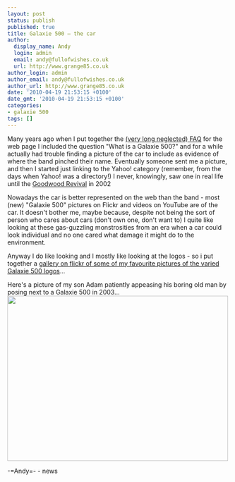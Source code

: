 ```yaml
---
layout: post
status: publish
published: true
title: Galaxie 500 – the car
author:
  display_name: Andy
  login: admin
  email: andy@fullofwishes.co.uk
  url: http://www.grange85.co.uk
author_login: admin
author_email: andy@fullofwishes.co.uk
author_url: http://www.grange85.co.uk
date: '2010-04-19 21:53:15 +0100'
date_gmt: '2010-04-19 21:53:15 +0100'
categories:
- galaxie 500
tags: []
---
```

<div>Many years ago when I put together the <a href="/2006/01/29/galaxie-500-and-related-artists-faq-out-of-date/">(very long neglected) FAQ</a> for the web page I included the question &quot;What is a Galaxie 500?&quot; and for a while actually had trouble finding a picture of the car to include as evidence of where the band pinched their name. Eventually someone sent me a picture, and then I started just linking to the Yahoo! category (remember, from the days when Yahoo! was a directory!) I never, knowingly, saw one in real life until the <a href="http://www.goodwood.co.uk/site/content/revival/Welcome.aspx">Goodwood Revival</a> in 2002
<p />Nowadays the car is better represented on the web than the band - most (new) &quot;Galaxie 500&quot; pictures on Flickr and videos on YouTube are of the car. It doesn&#39;t bother me, maybe because, despite not being the sort of person who cares about cars (don&#39;t own one, don&#39;t want to) I quite like looking at these gas-guzzling monstrosities from an era when a car could look individual and no one cared what damage it might do to the environment.
<p /> Anyway I do like looking and I mostly like looking at the logos - so i put together a <a href="http://www.flickr.com/photos/grange85/galleries/72157623767017895/">gallery on flickr of some of my favourite pictures of the varied Galaxie 500 logos</a>...
<p /> Here&#39;s a picture of my son Adam patiently appeasing his boring old man by posing next to a Galaxie 500 in 2003...<br /><a href="http://www.flickr.com/photos/grange85/4535593823/"><img src="http://farm3.static.flickr.com/2804/4535593823_2e6c35e8da.jpg" border="0" height="375" width="500" /></a>
<p /> -=Andy=-
- news
</p></div>
